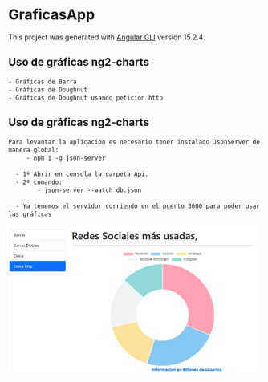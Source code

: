 # GraficasApp

This project was generated with [Angular CLI](https://github.com/angular/angular-cli) version 15.2.4.

## Uso de gráficas ng2-charts

```
- Gráficas de Barra
- Gráficas de Doughnut
- Gráficas de Doughnut usando petición http
```


## Uso de gráficas ng2-charts


```
Para levantar la aplicación es necesario tener instalado JsonServer de manera global:
     - npm i -g json-server

  - 1º Abrir en consola la carpeta Api.
  - 2º comando: 
        - json-server --watch db.json

  - Ya tenemos el servidor corriendo en el puerto 3000 para poder usar las gráficas      

```


<img src='./src/assets/img/Captura%20de%20pantalla%202023-04-18%20100315.jpg' width='500' height='300' >
